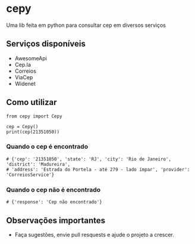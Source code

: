 # cepy
Uma lib feita em python para consultar cep em diversos serviços

## Serviços disponíveis
- AwesomeApi
- Cep.la
- Correios
- ViaCep
- Widenet

## Como utilizar

```
from cepy import Cepy

cep = Cepy()
print(cep(21351050))
```

### Quando o cep é encontrado
```
# {'cep': '21351050', 'state': 'RJ', 'city': 'Rio de Janeiro', 'district': 'Madureira', 
# 'address': 'Estrada do Portela - até 279 - lado ímpar', 'provider': 'CorreiosService'}
```


### Quando o cep não é encontrado
```
# {'response': 'Cep não encontrado'}
```

## Observações importantes
- Faça sugestões, envie pull resquests e ajude o projeto a crescer.
